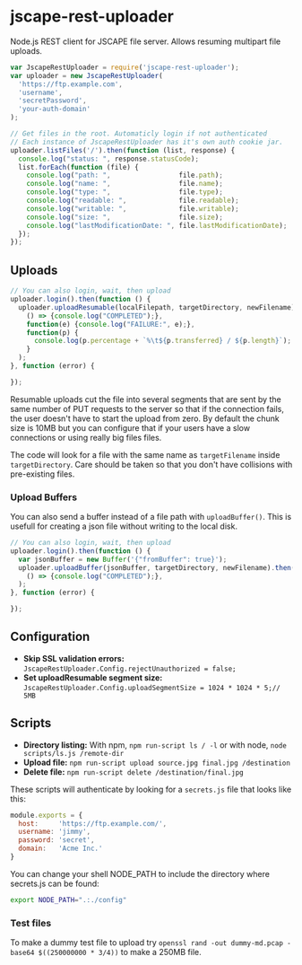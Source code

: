
# jscape-rest-uploader

Node.js REST client for JSCAPE file server. Allows resuming multipart file uploads.

```javascript
var JscapeRestUploader = require('jscape-rest-uploader');
var uploader = new JscapeRestUploader(
  'https://ftp.example.com',
  'username',
  'secretPassword',
  'your-auth-domain'
);

// Get files in the root. Automaticly login if not authenticated
// Each instance of JscapeRestUploader has it's own auth cookie jar.
uploader.listFiles('/').then(function (list, response) {
  console.log("status: ", response.statusCode);
  list.forEach(function (file) {
    console.log("path: ",                 file.path);
    console.log("name: ",                 file.name);
    console.log("type: ",                 file.type);
    console.log("readable: ",             file.readable);
    console.log("writable: ",             file.writable);
    console.log("size: ",                 file.size);
    console.log("lastModificationDate: ", file.lastModificationDate);
  });
});

````


## Uploads

```javascript
// You can also login, wait, then upload
uploader.login().then(function () {
  uploader.uploadResumable(localFilepath, targetDirectory, newFilename).then(
    () => {console.log("COMPLETED");},
    function(e) {console.log("FAILURE:", e);},
    function(p) {
      console.log(p.percentage + `%\t${p.transferred} / ${p.length}`);
    }
  );  
}, function (error) {

});

```

Resumable uploads cut the file into several segments that are sent
by the same number of PUT requests to the server so that
if the connection fails, the user doesn't have to start the upload from
zero. By default the chunk size is 10MB but you can configure that if
your users have a slow connections or using really big files files.

The code will look for a file with the same name as
`targetFilename` inside `targetDirectory`. Care should be taken so that you don't have collisions
with pre-existing files.


### Upload Buffers
You can also send a buffer instead of a file path with `uploadBuffer()`. This is usefull for
creating a json file without writing to the local disk.

```javascript
// You can also login, wait, then upload
uploader.login().then(function () {
  var jsonBuffer = new Buffer('{"fromBuffer": true}');
  uploader.uploadBuffer(jsonBuffer, targetDirectory, newFilename).then(
    () => {console.log("COMPLETED");},
  );
}, function (error) {

});

```

## Configuration

* __Skip SSL validation errors:__ `JscapeRestUploader.Config.rejectUnauthorized = false;`
* __Set uploadResumable segment size:__ `JscapeRestUploader.Config.uploadSegmentSize = 1024 * 1024 * 5;// 5MB`



## Scripts

* **Directory listing:** With npm, `npm run-script ls / -l` or with node, `node scripts/ls.js /remote-dir`
* **Upload file:** `npm run-script upload source.jpg final.jpg /destination`
* **Delete file:** `npm run-script delete /destination/final.jpg`

These scripts will authenticate by looking for a `secrets.js` file that looks like this:

```javascript
module.exports = {
  host:     'https://ftp.example.com/',
  username: 'jimmy',
  password: 'secret',
  domain:   'Acme Inc.'
}
```

You can change your shell NODE_PATH to include the directory where secrets.js can be found:

```sh
export NODE_PATH=".:./config"
```

### Test files
To make a dummy test file to upload try `openssl rand -out dummy-md.pcap -base64 $((250000000 * 3/4))` to make a 250MB file.
